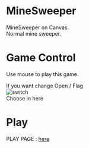 # MineSweeper
MineSweeper on Canvas.  
Normal mine sweeper.

# Game Control
Use mouse to play this game.

If you want change Open / Flag  
<img src="http://i.cubeupload.com/I6yQdb.jpg" title="switch">  
Choose in here

# Play
PLAY PAGE : <a href="https://jpnykw.github.io/MineSweeper/">here</a>
